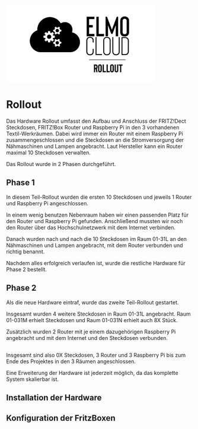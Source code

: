 
![Titelbild ELMO Rollout](Bilder/ELMO_RollOut_Docu.png)

# Rollout
Das Hardware Rollout umfasst den Aufbau und Anschluss der FRITZ!Dect Steckdosen, FRITZ!Box Router und Raspberry Pi in den 3 vorhandenen Textil-Werkräumen.
Dabei wird immer ein Router mit einem Raspberry Pi zusammengeschlossen und die Steckdosen an die Stromversorgung der Nähmaschinen und Lampen angebracht.
Laut Hersteller kann ein Router maximal 10 Steckdosen verwalten.

Das Rollout wurde in 2 Phasen durchgeführt.

## Phase 1
In diesem Teil-Rollout wurden die ersten 10 Steckdosen und jeweils 1 Router und Raspberry Pi angeschlossen.

In einem wenig benutzen Nebenraum haben wir einen passenden Platz für den Router und Raspberry Pi gefunden. Anschließend mussten wir noch den Router über das Hochschulnetzwerk mit dem Internet verbinden.

Danach wurden nach und nach die 10 Steckdosen im Raum 01-31L an den Nähmaschinen und Lampen angebracht, mit dem Router verbunden und richtig benannt.

Nachdem alles erfolgreich verlaufen ist, wurde die restliche Hardware für Phase 2 bestellt.

## Phase 2
Als die neue Hardware eintraf, wurde das zweite Teil-Rollout gestartet.

Insgesamt wurden 4 weitere Steckdosen in Raum 01-31L angebracht.
Raum 01-031M erhielt  Steckdosen und Raum 01-031N erhielt auch 8X Stück.

Zusätzlich wurden 2 Router mit je einem dazugehörigen Raspberry Pi angebracht und mit dem Internet und den Steckdosen verbunden.

##

Insgesamt sind also 0X Steckdosen, 3 Router und 3 Raspberry Pi bis zum Ende des Projektes in den 3 Räumen angeschlossen.

Eine Erweiterung der Hardware ist jederzeit möglich, da das komplette System skalierbar ist.

## Installation der Hardware
## Konfiguration der FritzBoxen
<!--stackedit_data:
eyJoaXN0b3J5IjpbLTMyNTc1NzgzMV19
-->